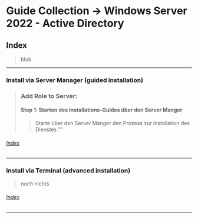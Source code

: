# Guide Collection -> Windows Server 2022 - Active Directory

## Index
> blub
---
### Install via Server Manager (guided installation)
> ### Add Role to Server:
> #### Step 1: Starten des Installations-Guides über den Server Manger
>> Starte über den Server Manger den Prozess zur installation des Dienstes ""

###### [Index](#Index)

---
### Install via Terminal (advanced installation)
> noch nichts
###### [Index](#Index)

---